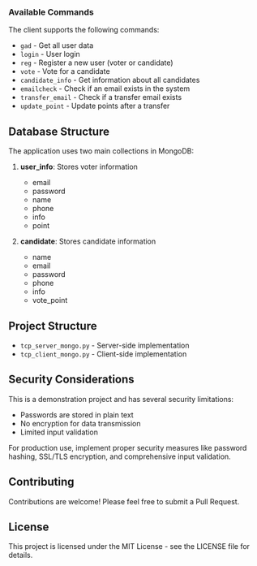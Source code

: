 ### Available Commands

The client supports the following commands:

- `gad` - Get all user data
- `login` - User login
- `reg` - Register a new user (voter or candidate)
- `vote` - Vote for a candidate
- `candidate_info` - Get information about all candidates
- `emailcheck` - Check if an email exists in the system
- `transfer_email` - Check if a transfer email exists
- `update_point` - Update points after a transfer

## Database Structure

The application uses two main collections in MongoDB:

1. **user_info**: Stores voter information
   - email
   - password
   - name
   - phone
   - info
   - point

2. **candidate**: Stores candidate information
   - name
   - email
   - password
   - phone
   - info
   - vote_point

## Project Structure

- `tcp_server_mongo.py` - Server-side implementation
- `tcp_client_mongo.py` - Client-side implementation

## Security Considerations

This is a demonstration project and has several security limitations:
- Passwords are stored in plain text
- No encryption for data transmission
- Limited input validation

For production use, implement proper security measures like password hashing, SSL/TLS encryption, and comprehensive input validation.

## Contributing

Contributions are welcome! Please feel free to submit a Pull Request.

## License

This project is licensed under the MIT License - see the LICENSE file for details.
